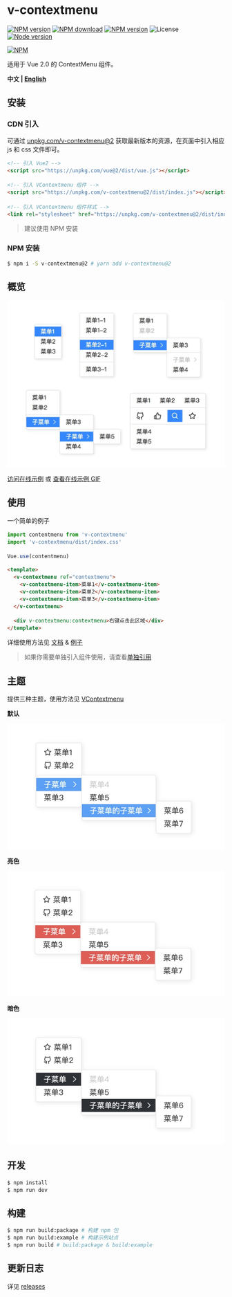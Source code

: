 # v-contextmenu

[![NPM version][badge-npm-version]][url-npm]
[![NPM download][badge-npm-download]][url-npm]
[![NPM version][badge-language]][url-github]
![License][badge-license]
[![Node version][badge-node-version]][url-npm]

[![NPM][image-npm]][url-npm]

适用于 Vue 2.0 的 ContextMenu 组件。

**中文 | [English](./README_EN.md)**

## 安装

### CDN 引入

可通过 [unpkg.com/v-contextmenu@2](https://unpkg.com/v-contextmenu@2/) 获取最新版本的资源，在页面中引入相应 js 和 css 文件即可。

``` html
<!-- 引入 Vue2 -->
<script src="https://unpkg.com/vue@2/dist/vue.js"></script>

<!-- 引入 VContextmenu 组件 -->
<script src="https://unpkg.com/v-contextmenu@2/dist/index.js"></script>

<!-- 引入 VContextmenu 组件样式 -->
<link rel="stylesheet" href="https://unpkg.com/v-contextmenu@2/dist/index.css">
```

> 建议使用 NPM 安装

### NPM 安装

```bash
$ npm i -S v-contextmenu@2 # yarn add v-contextmenu@2
```

## 概览

![概览](./docs/images/gallery.jpg)

[访问在线示例](https://cybernika.github.io/v-contextmenu/v2) 或 [查看在线示例 GIF](./docs/images/example.gif)

## 使用

一个简单的例子

```javascript
import contentmenu from 'v-contextmenu'
import 'v-contextmenu/dist/index.css'

Vue.use(contentmenu)
```

```html
<template>
  <v-contextmenu ref="contextmenu">
    <v-contextmenu-item>菜单1</v-contextmenu-item>
    <v-contextmenu-item>菜单2</v-contextmenu-item>
    <v-contextmenu-item>菜单3</v-contextmenu-item>
  </v-contextmenu>

  <div v-contextmenu:contextmenu>右键点击此区域</div>
</template>
```

详细使用方法见 [文档](./docs/usage.md) & [例子](./examples)

> 如果你需要单独引入组件使用，请查看[单独引用](./examples/Stoneless.vue)

## 主题

提供三种主题，使用方法见 [VContextmenu](./docs/usage.md#vcontextmenu)

**默认**

![default](./docs/images/default.jpg)

**亮色**

![bright](./docs/images/bright.jpg)

**暗色**

![dark](./docs/images/dark.jpg)

## 开发

```bash
$ npm install
$ npm run dev
```

## 构建

```bash
$ npm run build:package # 构建 npm 包
$ npm run build:example # 构建示例站点
$ npm run build # build:package & build:example
```

## 更新日志

详见 [releases][url-releases]


[badge-npm-version]: https://img.shields.io/npm/v/v-contextmenu/next
[badge-language]: https://img.shields.io/github/languages/top/CyberNika/v-contextmenu
[badge-node-version]: https://img.shields.io/node/v/v-contextmenu/next
[badge-npm-download]: https://img.shields.io/npm/dt/v-contextmenu
[badge-license]: https://img.shields.io/github/license/CyberNika/v-contextmenu.svg

[url-npm]: https://npmjs.org/package/v-contextmenu
[url-dependencies]: https://david-dm.org/vkbansal/v-contextmenu
[url-releases]: https://github.com/CyberNika/v-contextmenu/releases
[url-github]: https://github.com/CyberNika/v-contextmenu
[url-homepage]: https://CyberNika.github.io/v-contextmenu

[image-npm]: https://nodei.co/npm/v-contextmenu.png
